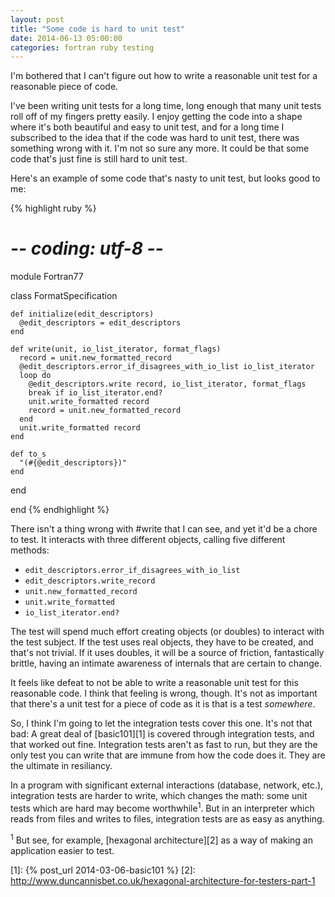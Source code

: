 ```yaml
---
layout: post
title: "Some code is hard to unit test"
date: 2014-06-13 05:00:00
categories: fortran ruby testing
---
```


I'm bothered that I can't figure out how to write a reasonable unit
test for a reasonable piece of code.

I've been writing unit tests for a long time, long enough that many
unit tests roll off of my fingers pretty easily.  I enjoy getting the
code into a shape where it's both beautiful and easy to unit test, and
for a long time I subscribed to the idea that if the code was hard to
unit test, there was something wrong with it.  I'm not so sure any
more.  It could be that some code that's just fine is still hard to
unit test.

Here's an example of some code that's nasty to unit test, but looks
good to me:

{% highlight ruby %}
# -*- coding: utf-8 -*-

module Fortran77

  class FormatSpecification

    def initialize(edit_descriptors)
      @edit_descriptors = edit_descriptors
    end

    def write(unit, io_list_iterator, format_flags)
      record = unit.new_formatted_record
      @edit_descriptors.error_if_disagrees_with_io_list io_list_iterator
      loop do
        @edit_descriptors.write record, io_list_iterator, format_flags
        break if io_list_iterator.end?
        unit.write_formatted record
        record = unit.new_formatted_record
      end
      unit.write_formatted record
    end

    def to_s
      "(#{@edit_descriptors})"
    end

  end

end
{% endhighlight %}

There isn't a thing wrong with #write that I can see, and yet it'd be
a chore to test.  It interacts with three different objects, calling
five different methods:

* `edit_descriptors.error_if_disagrees_with_io_list`
* `edit_descriptors.write_record`
* `unit.new_formatted_record`
* `unit.write_formatted`
* `io_list_iterator.end?`

The test will spend much effort creating objects (or doubles) to
interact with the test subject.  If the test uses real objects, they
have to be created, and that's not trivial.  If it uses doubles, it
will be a source of friction, fantastically brittle, having an
intimate awareness of internals that are certain to change.

It feels like defeat to not be able to write a reasonable unit test
for this reasonable code.  I think that feeling is wrong, though.
It's not as important that there's a unit test for a piece of code as
it is that is a test _somewhere_.

So, I think I'm going to let the integration tests cover this one.
It's not that bad: A great deal of [basic101][1] is covered through
integration tests, and that worked out fine.  Integration tests aren't
as fast to run, but they are the only test you can write that are
immune from how the code does it.  They are the ultimate in
resiliancy.

In a program with significant external interactions (database,
network, etc.), integration tests are harder to write, which changes
the math: some unit tests which are hard may become
worthwhile<sup>1</sup>.  But in an interpreter which reads from files
and writes to files, integration tests are as easy as anything.

<sup>1</sup> But see, for example, [hexagonal architecture][2] as a
way of making an application easier to test.

[1]: {% post_url 2014-03-06-basic101 %}
[2]: http://www.duncannisbet.co.uk/hexagonal-architecture-for-testers-part-1
